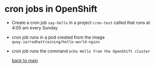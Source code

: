 # cron jobs in OpenShift

- Create a cron job `say-hello` in a project `cron-test` called that runs at 4:05 am every Sunday
- cron job runs in a pod created from the image `quay.io/redhattraining/hello-world-nginx`
- cron job runs the command `echo Hello from the OpenShift cluster`

 

  [back to main](./README.md)  
